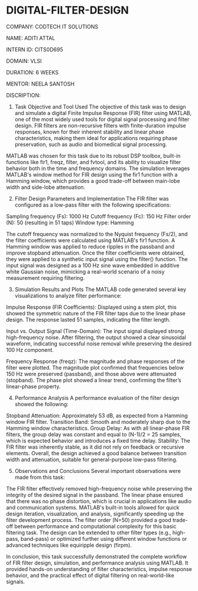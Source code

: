 # DIGITAL-FILTER-DESIGN

COMPANY: CODTECH IT SOLUTIONS

NAME: ADITI ATTAL

INTERN ID: CITS0D695

DOMAIN: VLSI

DURATION: 6 WEEKS

MENTOR: NEELA SANTOSH

DISCRIPTION:

1. Task Objective and Tool Used
The objective of this task was to design and simulate a digital Finite Impulse Response (FIR) filter using MATLAB, one of the most widely used tools for digital signal processing and filter design. FIR filters are non-recursive filters with finite-duration impulse responses, known for their inherent stability and linear phase characteristics, making them ideal for applications requiring phase preservation, such as audio and biomedical signal processing.

MATLAB was chosen for this task due to its robust DSP toolbox, built-in functions like fir1, freqz, filter, and fvtool, and its ability to visualize filter behavior both in the time and frequency domains. The simulation leverages MATLAB's window method for FIR design using the fir1 function with a Hamming window, which provides a good trade-off between main-lobe width and side-lobe attenuation.

2. Filter Design Parameters and Implementation
The FIR filter was configured as a low-pass filter with the following specifications:

Sampling frequency (Fs): 1000 Hz
Cutoff frequency (Fc): 150 Hz
Filter order (N): 50 (resulting in 51 taps)
Window type: Hamming

The cutoff frequency was normalized to the Nyquist frequency (Fs/2), and the filter coefficients were calculated using MATLAB's fir1 function. A Hamming window was applied to reduce ripples in the passband and improve stopband attenuation.
Once the filter coefficients were obtained, they were applied to a synthetic input signal using the filter() function. The input signal was designed as a 100 Hz sine wave embedded in additive white Gaussian noise, mimicking a real-world scenario of a noisy measurement requiring filtering.

3. Simulation Results and Plots
The MATLAB code generated several key visualizations to analyze filter performance:

Impulse Response (FIR Coefficients): Displayed using a stem plot, this showed the symmetric nature of the FIR filter taps due to the linear phase design. The response lasted 51 samples, indicating the filter length.

Input vs. Output Signal (Time-Domain): The input signal displayed strong high-frequency noise. After filtering, the output showed a clear sinusoidal waveform, indicating successful noise removal while preserving the desired 100 Hz component.

Frequency Response (freqz): The magnitude and phase responses of the filter were plotted. The magnitude plot confirmed that frequencies below 150 Hz were preserved (passband), and those above were attenuated (stopband). The phase plot showed a linear trend, confirming the filter’s linear-phase property.

4. Performance Analysis
A performance evaluation of the filter design showed the following:

Stopband Attenuation: Approximately 53 dB, as expected from a Hamming window FIR filter.
Transition Band: Smooth and moderately sharp due to the Hamming window characteristics.
Group Delay: As with all linear-phase FIR filters, the group delay was constant and equal to (N-1)/2 = 25 samples, which is expected behavior and introduces a fixed time delay.
Stability: The FIR filter was inherently stable, as it did not rely on feedback or recursive elements.
Overall, the design achieved a good balance between transition width and attenuation, suitable for general-purpose low-pass filtering.

5. Observations and Conclusions
Several important observations were made from this task:

The FIR filter effectively removed high-frequency noise while preserving the integrity of the desired signal in the passband.
The linear phase ensured that there was no phase distortion, which is crucial in applications like audio and communication systems.
MATLAB's built-in tools allowed for quick design iteration, visualization, and analysis, significantly speeding up the filter development process.
The filter order (N=50) provided a good trade-off between performance and computational complexity for this basic filtering task.
The design can be extended to other filter types (e.g., high-pass, band-pass) or optimized further using different window functions or advanced techniques like equiripple design (firpm).

In conclusion, this task successfully demonstrated the complete workflow of FIR filter design, simulation, and performance analysis using MATLAB. It provided hands-on understanding of filter characteristics, impulse response behavior, and the practical effect of digital filtering on real-world-like signals.
